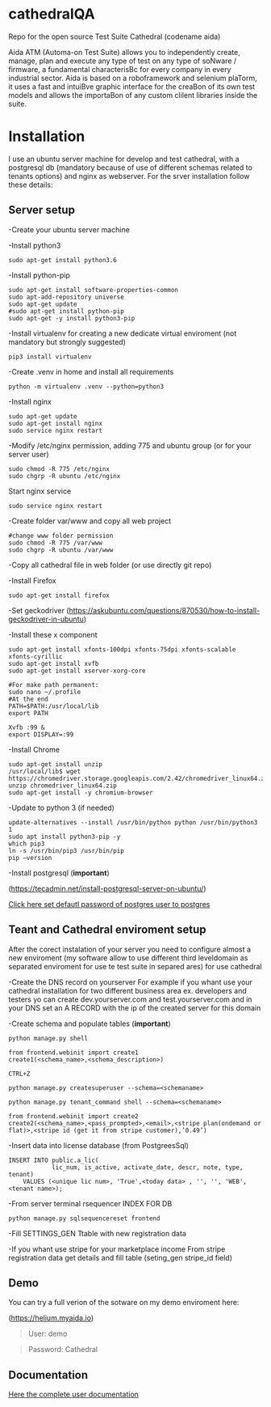 # cathedralQA
Repo for the open source Test Suite Cathedral (codename aida)

Aida ATM (Automa-on Test Suite) allows you to
independently create, manage, plan and execute any type
of test on any type of soNware / firmware, a fundamental
characterisBc for every company in every industrial sector.
Aida is based on a roboframework and selenium plaTorm, it
uses a fast and intuiBve graphic interface for the creaBon of
its own test models and allows the importaBon of any
custom clilent libraries inside the suite.

# Installation
I use an ubuntu server machine for develop and test cathedral, with a postgresql db (mandatory because of use of different schemas related to tenants options) and nginx as webserver.
For the srver installation follow these details:

## Server setup
-Create your ubuntu server machine

-Install python3
```
sudo apt-get install python3.6
```

-Install python-pip
```
sudo apt-get install software-properties-common
sudo apt-add-repository universe
sudo apt-get update
#sudo apt-get install python-pip
sudo apt-get -y install python3-pip
```

-Install virtualenv for creating a new dedicate virtual enviroment (not mandatory but strongly suggested)
```
pip3 install virtualenv
```

-Create .venv in home and install all requirements
```
python -m virtualenv .venv --python=python3
```

-Install nginx
```
sudo apt-get update
sudo apt-get install nginx
sudo service nginx restart
```

-Modify /etc/nginx permission, adding 775 and ubuntu group (or for your server user)
```
sudo chmod -R 775 /etc/nginx
sudo chgrp -R ubuntu /etc/nginx
```
Start nginx service
```
sudo service nginx restart
```

-Create folder var/www and copy all web project
```
#change www folder permission
sudo chmod -R 775 /var/www
sudo chgrp -R ubuntu /var/www
```

-Copy all cathedral file in web folder (or use directly git repo)

-Install Firefox
```
sudo apt-get install firefox
```

-Set geckodriver
(https://askubuntu.com/questions/870530/how-to-install-geckodriver-in-ubuntu)

-Install these x component
```
sudo apt-get install xfonts-100dpi xfonts-75dpi xfonts-scalable xfonts-cyrillic
sudo apt-get install xvfb
sudo apt-get install xserver-xorg-core
```

```
#For make path permanent:
sudo nano ~/.profile
#At the end
PATH=$PATH:/usr/local/lib
export PATH

Xvfb :99 &
export DISPLAY=:99
```

-Install Chrome
```
sudo apt-get install unzip
/usr/local/lib$ wget https://chromedriver.storage.googleapis.com/2.42/chromedriver_linux64.zip
unzip chromedriver_linux64.zip
sudo apt-get install -y chromium-browser
```

-Update to python 3 (if needed)
```
update-alternatives --install /usr/bin/python python /usr/bin/python3 1
sudo apt install python3-pip -y
which pip3
ln -s /usr/bin/pip3 /usr/bin/pip
pip —version
```

-Install postgresql (**important**)

(https://tecadmin.net/install-postgresql-server-on-ubuntu/)

[Click here set defautl password of postgres user to postgres](https://serverfault.com/questions/110154/whats-the-default-superuser-username-password-for-postgres-after-a-new-install)

## Teant and Cathedral enviroment setup
After the corect instalation of your server you need to configure almost a new enviroment (my software allow to use different third leveldomain as separated enviroment for use te test suite in separed ares) for use cathedral

-Create the DNS record on yourserver
For example if you whant use your cathedral installation for two different business area ex. developers and testers yo can create dev.yourserver.com and test.yourserver.com and in your DNS set an A RECORD with the ip of the created server for this domain


-Create schema and populate tables (**important**)
```
python manage.py shell

from frontend.webinit import create1
create1(<schema_name>,<schema_description>)

CTRL+Z

python manage.py createsuperuser --schema=<schemaname>

python manage.py tenant_command shell --schema=<schemaname>

from frontend.webinit import create2
create2(<schema_name>,<pass_prompted>,<email>,<stripe plan(ondemand or flat)>,<stripe id (get it from stripe customer),’0.49’)
```

-Insert data into license database (from PostgreesSql)
```
INSERT INTO public.a_lic(
            lic_num, is_active, activate_date, descr, note, type, tenant)
    VALUES (<unique lic num>, 'True',<today data> , '', '', 'WEB', <tenant name>);
```

-From server terminal rsequencer INDEX FOR DB
```
python manage.py sqlsequencereset frontend
```

-Fill SETTINGS_GEN Ttable with new registration data

-If you whant use stripe for your marketplace income From stripe registration data get details and fill table (seting_gen stripe_id field)

## Demo
You can try a full verion of the sotware on my demo enviroment here:

(https://helium.myaida.io)
>User: demo

>Password: Cathedral

## Documentation
[Here the complete user documentation](https://aidadoc.readthedocs.io/en/latest/)

